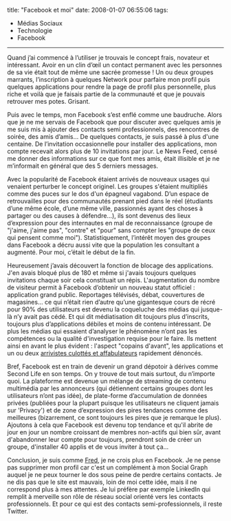 title: "Facebook et moi"
date: 2008-01-07 06:55:06
tags:
  - Médias Sociaux
  - Technologie
  - Facebook
---

Quand j&#8217;ai commenc&#233; &#224; l&#8217;utiliser je trouvais le concept frais, novateur et int&#233;ressant. Avoir en un clin d&#8217;&#339;il un contact permanent avec les personnes de sa vie &#233;tait tout de m&#234;me une sacr&#233;e promesse&nbsp;! Un ou deux groupes marrants, l&#8217;inscription &#224; quelques Network pour parfaire mon profil puis quelques applications pour rendre la page de profil plus personnelle, plus riche et voil&#224; que je faisais partie de la communaut&#233; et que je pouvais retrouver mes potes. Grisant. </p>

Puis avec le temps, mon Facebook s&#8217;est enfl&#233; comme une baudruche. Alors que je ne me servais de Facebook que pour discuter avec quelques amis je me suis mis &#224; ajouter des contacts semi professionnels, des rencontres de soir&#233;e, des amis d&#8217;amis&#8230; De quelques contacts, je suis pass&#233; &#224; plus d'une centaine. De l&#8217;invitation occasionnelle pour installer des applications, mon compte recevait alors plus de 10 invitations par jour. Le News Feed, cens&#233; me donner des informations sur ce que font mes amis, &#233;tait illisible et je ne m&#8217;informait en g&#233;n&#233;ral que des 5 derniers messages.

Avec la popularit&#233; de Facebook &#233;taient arriv&#233;s de nouveaux usages qui venaient perturber le concept originel. Les groupes s'&#233;taient multipli&#233;s comme des puces sur le dos d'un &#233;pagneul vagabond. D&#8217;un espace de retrouvailles pour des communaut&#233;s prenant pied dans le r&#233;el (&#233;tudiants d&#8217;une m&#234;me &#233;cole, d&#8217;une m&#234;me ville, passionn&#233;s ayant des choses &#224; partager ou des causes &#224; d&#233;fendre&#8230;), ils sont devenus des lieux d&#8217;expression pour des internautes en mal de reconnaissance (groupe de &quot;j'aime, j'aime pas&quot;, &quot;contre&quot; et &quot;pour&quot; sans compter les &quot;groupe de ceux qui pensent comme moi&quot;). Statistiquement, l&#8217;int&#233;r&#234;t moyen des groupes dans Facebook a d&#233;cru aussi vite que la population les consultant a augment&#233;. Pour moi, c&#8217;&#233;tait le d&#233;but de la fin.

Heureusement j&#8217;avais d&#233;couvert la fonction de blocage des applications. J'en avais bloqu&#233; plus de 180 et m&#234;me si j'avais toujours quelques invitations chaque soir cela constituait un r&#233;pis. L'augmentation du nombre de visiteur permit &#224; Facebook d&#8217;obtenir un nouveau statut officiel&nbsp;: application grand public. Reportages t&#233;l&#233;vis&#233;s, d&#233;bat, couvertures de magasines&#8230; ce qui n&#8217;&#233;tait rien d&#8217;autre qu&#8217;une gigantesque cours de r&#233;cr&#233; pour 90% des utilisateurs est devenu la coqueluche des m&#233;dias qui jusque-l&#224; n&#8217;y avait pas c&#233;d&#233;. Et qui dit m&#233;diatisation dit toujours plus d&#8217;inscrits, toujours plus d&#8217;applications d&#233;biles et moins de contenu int&#233;ressant. De plus les m&#233;dias qui essaient d&#8217;analyser le ph&#233;nom&#232;ne n&#8217;ont pas les comp&#233;tences ou la qualit&#233; d'investigation requise pour le faire. Ils mettent ainsi en avant le plus &#233;vident&nbsp;: l'aspect &quot;copains d'avant&quot;, les applications et un ou deux [arrivistes culott&#233;s et affabulateurs](//www.zdnet.fr/actualites/reseau-social-un-president-fantoche-pour-facebook-39377023.htm) rapidement d&#233;nonc&#233;s.

Bref, Facebook est en train de devenir un grand d&#233;potoir &#224; d&#233;rives comme Second Life en son temps. On y trouve de tout mais surtout, du n&#8217;importe quoi. La plateforme est devenue un m&#233;lange de streaming de contenu multim&#233;dia par les annonceurs (qui d&#233;tiennent certains groupes dont les utilisateurs n&#8217;ont pas id&#233;e), de plate-forme d&#8217;accumulation de donn&#233;es priv&#233;es (publi&#233;es pour la plupart puisque les utilisateurs ne cliquent jamais sur 'Privacy') et de zone d&#8217;expression des pires tendances comme des meilleures (bizarrement, ce sont toujours les pires que je remarque le plus). Ajoutons &#224; cela que Facebook est devenu top tendance et qu'il abrite de jour en jour un nombre croissant de membres non-actifs qui bien s&#251;r, avant d'abandonner leur compte pour toujours, prendront soin de cr&#233;er un groupe, d'installer 40 applis et de vous inviter &#224; tout &#231;a&#8230;

Conclusion, je suis comme [Fred](//www.fredcavazza.net/2007/11/14/pourquoi-je-ne-crois-plus-en-facebook/), je ne crois plus en Facebook. Je ne pense pas supprimer mon profil car c'est un compl&#233;ment &#224; mon Social Graph auquel je ne peux tourner le dos sous peine de perdre certains contacts. Je ne dis pas que le site est mauvais, loin de moi cette id&#233;e, mais il ne correspond plus &#224; mes attentes. Je lui pr&#233;f&#232;re par exemple LinkedIn qui remplit &#224; merveille son r&#244;le de r&#233;seau social orient&#233; vers les contacts professionnels. Et pour ce qui est des contacts semi-professionnels, il reste Twitter.